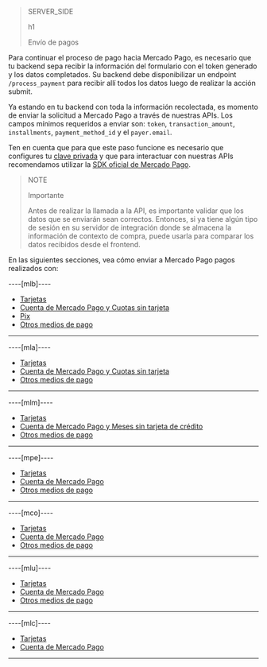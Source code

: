 > SERVER_SIDE
>
> h1
>
> Envío de pagos

Para continuar el proceso de pago hacia Mercado Pago, es necesario que tu backend sepa recibir la información del formulario con el token generado y los datos completados. Su backend debe disponibilizar un endpoint `/process_payment` para recibir allí todos los datos luego de realizar la acción submit.

Ya estando en tu backend con toda la información recolectada, es momento de enviar la solicitud a Mercado Pago a través de nuestras APIs. Los campos mínimos requeridos a enviar son: `token`, `transaction_amount`, `installments`, `payment_method_id` y el `payer.email`.

Ten en cuenta que para que este paso funcione es necesario que configures tu [clave privada](/developers/es/guides/additional-content/your-integrations/credentials) y que para interactuar con nuestras APIs recomendamos utilizar la [SDK oficial de Mercado Pago](/developers/es/docs/sdks-library/landing).

> NOTE
>
> Importante
> 
> Antes de realizar la llamada a la API, es importante validar que los datos que se enviarán sean correctos. Entonces, si ya tiene algún tipo de sesión en su servidor de integración donde se almacena la información de contexto de compra, puede usarla para comparar los datos recibidos desde el frontend.

En las siguientes secciones, vea cómo enviar a Mercado Pago pagos realizados con:

----[mlb]----
* [Tarjetas](/developers/es/docs/checkout-bricks/payment-brick/payment-submission/cards)
* [Cuenta de Mercado Pago y Cuotas sin tarjeta](/developers/es/docs/checkout-bricks/payment-brick/payment-submission/wallet-credits)
* [Pix](/developers/es/docs/checkout-bricks/payment-brick/payment-submission/pix)
* [Otros medios de pago](/developers/es/docs/checkout-bricks/payment-brick/payment-submission/other-payment-methods/brasil)

------------
----[mla]----
* [Tarjetas](/developers/es/docs/checkout-bricks/payment-brick/payment-submission/cards)
* [Cuenta de Mercado Pago y Cuotas sin tarjeta](/developers/es/docs/checkout-bricks/payment-brick/payment-submission/wallet-credits)
* [Otros medios de pago](/developers/es/docs/checkout-bricks/payment-brick/payment-submission/other-payment-methods/argentina)

------------
----[mlm]----
* [Tarjetas](/developers/es/docs/checkout-bricks/payment-brick/payment-submission/cards)
* [Cuenta de Mercado Pago y Meses sin tarjeta de crédito](/developers/es/docs/checkout-bricks/payment-brick/payment-submission/wallet-credits)
* [Otros medios de pago](/developers/es/docs/checkout-bricks/payment-brick/payment-submission/other-payment-methods/mexico)

------------
----[mpe]----
* [Tarjetas](/developers/es/docs/checkout-bricks/payment-brick/payment-submission/cards)
* [Cuenta de Mercado Pago](/developers/es/docs/checkout-bricks/payment-brick/payment-submission/wallet)
* [Otros medios de pago](/developers/es/docs/checkout-bricks/payment-brick/payment-submission/other-payment-methods/peru)

------------
----[mco]----
* [Tarjetas](/developers/es/docs/checkout-bricks/payment-brick/payment-submission/cards)
* [Cuenta de Mercado Pago](/developers/es/docs/checkout-bricks/payment-brick/payment-submission/wallet)
* [Otros medios de pago](/developers/es/docs/checkout-bricks/payment-brick/payment-submission/other-payment-methods/colombia)

------------
----[mlu]----
* [Tarjetas](/developers/es/docs/checkout-bricks/payment-brick/payment-submission/cards)
* [Cuenta de Mercado Pago](/developers/es/docs/checkout-bricks/payment-brick/payment-submission/wallet)
* [Otros medios de pago](/developers/es/docs/checkout-bricks/payment-brick/payment-submission/other-payment-methods/uruguay)

------------
----[mlc]----
* [Tarjetas](/developers/es/docs/checkout-bricks/payment-brick/payment-submission/cards)
* [Cuenta de Mercado Pago](/developers/es/docs/checkout-bricks/payment-brick/payment-submission/wallet)

------------